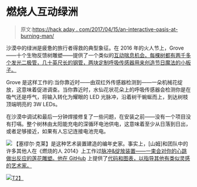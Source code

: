 # 燃烧人互动绿洲

> 原文:[https://hack aday . com/2017/04/15/an-interactive-oasis-at-burning-man/](https://hackaday.com/2017/04/15/an-interactive-oasis-at-burning-man/)

沙漠中的绿洲是疲惫的旅行者得救的典型象征。在 2016 年的火人节上，Grove——十个生物反馈树雕塑——提供了一个类似的[互动喘息机会。每棵树都有两千多个发光二极管，几十英尺长的钢管，两块定制呼吸传感器用来创造节日魔法的小板子。](http://www.ofbrooklyn.com/2017/03/31/building-grove-burning-man-art-installation-2016/)

Grove 是这样工作的:当你靠近时——由双红外传感器检测到——一朵机械花绽放，这意味着促进调查。当你靠近时，水仙花状花朵上的呼吸传感器会检测你是在吸气还是呼气，将输入转化为耀眼的 LED 光脉冲，沿着树干蜿蜒而上，到达树枝顶端明亮的 3W LEDs。

在沙漠中调试和最后一分钟焊接修复了一些问题，在安装之前——没有一个项目没有打嗝。整个树林由太阳能充电的深循环电池供电，这意味着至少从日落到日出，或者足够接近，如果有人忘记连接电池充电。

[![](../Images/76cc0c2dadd37335f8cdc6df5d7567e6.png)](https://hackaday.com/wp-content/uploads/2017/04/build-severin-soldering.jpg) 【塞缪尔·克莱】是这种艺术装置建造的编年史家。事实上，[山姆]和团队中的许多其他人在《燃烧的人 2014》上工作过[脉冲&绽放装置——一束会对你的心跳做出反应的莲花雕塑。他在 GitHub](http://hackaday.com/2014/09/10/biofeedback-flowers-at-burning-man/) 上提供了[代码和图表，以指导其他有类似灵感的艺术家。](https://github.com/samuelclay/grove/)

[![](../Images/8d2fbc896669c94ab7207cb4d2383539.png)T2】](https://hackaday.com/wp-content/uploads/2017/04/img_9930.jpg)